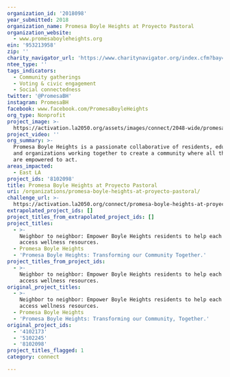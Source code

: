 ```yaml
---
organization_id: '2018098'
year_submitted: 2018
organization_name: Promesa Boyle Heights at Proyecto Pastoral
organization_website:
  - www.promesaboyleheights.org
ein: '953213958'
zip: ''
charity_navigator_url: 'https://www.charitynavigator.org/index.cfm?bay=search.profile&ein=953213958'
ntee_type: ''
tags_indicators:
  - Community gatherings
  - Voting & civic engagement
  - Social connectedness
twitter: '@PromesaBH'
instagram: PromesaBH
facebook: www.facebook.com/PromesaBoyleHeights
org_type: Nonprofit
project_image: >-
  https://activation.la2050.org/assets/images/connect/2048-wide/promesa-boyle-heights-at-proyecto-pastoral.jpg
project_video: ''
org_summary: >-
  Promesa Boyle Heights is a passionate collaborative of residents, educators,
  and organizations working together to create a community where all thrive and
  are empowered to act.
areas_impacted:
  - East LA
project_ids: '8102098'
title: Promesa Boyle Heights at Proyecto Pastoral
uri: /organizations/promesa-boyle-heights-at-proyecto-pastoral/
challenge_url: >-
  https://activation.la2050.org/connect/promesa-boyle-heights-at-proyecto-pastoral/
extrapolated_project_ids: []
project_titles_from_extrapolated_project_ids: []
project_titles:
  - >-
    Neighbor to neighbor: Empower Boyle Heights residents to help each other
    access wellness resources.
  - Promesa Boyle Heights
  - 'Promesa Boyle Heights: Transforming our Community Together.'
project_titles_from_project_ids:
  - >-
    Neighbor to neighbor: Empower Boyle Heights residents to help each other
    access wellness resources.
original_project_titles:
  - >-
    Neighbor to neighbor: Empower Boyle Heights residents to help each other
    access wellness resources.
  - Promesa Boyle Heights
  - 'Promesa Boyle Heights: Transforming our Community, Together.'
original_project_ids:
  - '4102173'
  - '5102245'
  - '8102098'
project_titles_flagged: 1
category: connect

---
```


